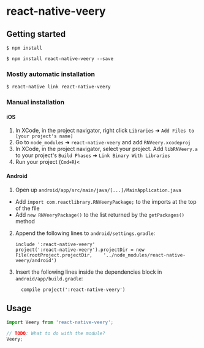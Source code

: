
# react-native-veery

## Getting started

`$ npm install`

`$ npm install react-native-veery --save`

### Mostly automatic installation

`$ react-native link react-native-veery`

### Manual installation


#### iOS

1. In XCode, in the project navigator, right click `Libraries` ➜ `Add Files to [your project's name]`
2. Go to `node_modules` ➜ `react-native-veery` and add `RNVeery.xcodeproj`
3. In XCode, in the project navigator, select your project. Add `libRNVeery.a` to your project's `Build Phases` ➜ `Link Binary With Libraries`
4. Run your project (`Cmd+R`)<

#### Android

1. Open up `android/app/src/main/java/[...]/MainApplication.java`
  - Add `import com.reactlibrary.RNVeeryPackage;` to the imports at the top of the file
  - Add `new RNVeeryPackage()` to the list returned by the `getPackages()` method
2. Append the following lines to `android/settings.gradle`:
  	```
  	include ':react-native-veery'
  	project(':react-native-veery').projectDir = new File(rootProject.projectDir, 	'../node_modules/react-native-veery/android')
  	```
3. Insert the following lines inside the dependencies block in `android/app/build.gradle`:
  	```
      compile project(':react-native-veery')
  	```


## Usage
```javascript
import Veery from 'react-native-veery';

// TODO: What to do with the module?
Veery;
```
  
